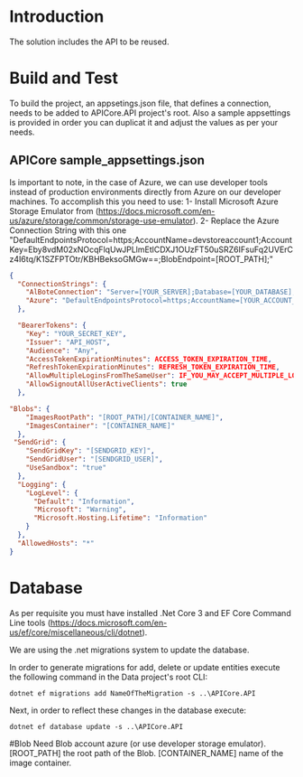 # Introduction
The solution includes the API to be reused. 

# Build and Test
To build the project, an appsetings.json file, that defines a connection, needs to be added to APICore.API project's root. Also a sample appsettings is provided in order you can duplicat it and adjust the values as per your needs.

## APICore sample_appsettings.json
Is important to note, in the case of Azure, we can use developer tools instead of production environments directly from Azure on our developer machines. To accomplish this you need to use:
1- Install Microsoft Azure Storage Emulator from (https://docs.microsoft.com/en-us/azure/storage/common/storage-use-emulator).
2- Replace the Azure Connection String with this one "DefaultEndpointsProtocol=https;AccountName=devstoreaccount1;AccountKey=Eby8vdM02xNOcqFlqUwJPLlmEtlCDXJ1OUzFT50uSRZ6IFsuFq2UVErCz4I6tq/K1SZFPTOtr/KBHBeksoGMGw==;BlobEndpoint=[ROOT_PATH];"

```json
{
  "ConnectionStrings": {
    "AlBoteConnection": "Server=[YOUR_SERVER];Database=[YOUR_DATABASE];User Id=[YOUR_USERNAME];Password=[YOUR_PASWORD];",
    "Azure": "DefaultEndpointsProtocol=https;AccountName=[YOUR_ACCOUNT_NAME];AccountKey=[YOUR_ACCOUNT_KEY];BlobEndpoint=[ROOT_PATH];"
  },

  "BearerTokens": {
    "Key": "YOUR_SECRET_KEY",
    "Issuer": "API_HOST",
    "Audience": "Any",
    "AccessTokenExpirationMinutes": ACCESS_TOKEN_EXPIRATION_TIME,
    "RefreshTokenExpirationMinutes": REFRESH_TOKEN_EXPIRATION_TIME,
    "AllowMultipleLoginsFromTheSameUser": IF_YOU_MAY_ACCEPT_MULTIPLE_LOGINS,
    "AllowSignoutAllUserActiveClients": true
  },

"Blobs": {
    "ImagesRootPath": "[ROOT_PATH]/[CONTAINER_NAME]",
    "ImagesContainer": "[CONTAINER_NAME]"
  },
 "SendGrid": {
    "SendGridKey": "[SENDGRID_KEY]",
	"SendGridUser": "[SENDGRID_USER]",
    "UseSandbox": "true"
  },
  "Logging": {
    "LogLevel": {
      "Default": "Information",
      "Microsoft": "Warning",
      "Microsoft.Hosting.Lifetime": "Information"
    }
  },
  "AllowedHosts": "*"
}
```

# Database
As per requisite you must have installed .Net Core 3 and EF Core Command Line tools (https://docs.microsoft.com/en-us/ef/core/miscellaneous/cli/dotnet).

We are using the .net migrations system to update the database.

In order to generate migrations for add, delete or update entities execute the following command in the Data project's root CLI:
```
dotnet ef migrations add NameOfTheMigration -s ..\APICore.API
```

Next, in order to reflect these changes in the database execute:
```
dotnet ef database update -s ..\APICore.API
```

#Blob
Need Blob account azure (or use developer storage emulator).
[ROOT_PATH] the root path of the Blob.
[CONTAINER_NAME] name of the image container.

